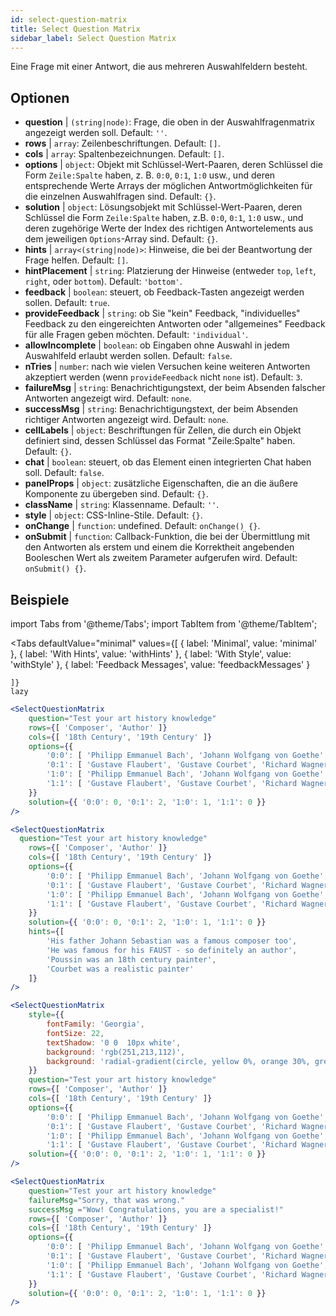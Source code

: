 ```yaml
---
id: select-question-matrix
title: Select Question Matrix
sidebar_label: Select Question Matrix
---
```


Eine Frage mit einer Antwort, die aus mehreren Auswahlfeldern besteht.

## Optionen

* __question__ | `(string|node)`: Frage, die oben in der Auswahlfragenmatrix angezeigt werden soll. Default: `''`.
* __rows__ | `array`: Zeilenbeschriftungen. Default: `[]`.
* __cols__ | `array`: Spaltenbezeichnungen. Default: `[]`.
* __options__ | `object`: Objekt mit Schlüssel-Wert-Paaren, deren Schlüssel die Form `Zeile:Spalte` haben, z. B. `0:0`, `0:1`, `1:0` usw., und deren entsprechende Werte Arrays der möglichen Antwortmöglichkeiten für die einzelnen Auswahlfragen sind. Default: `{}`.
* __solution__ | `object`: Lösungsobjekt mit Schlüssel-Wert-Paaren, deren Schlüssel die Form `Zeile:Spalte` haben, z.B. `0:0`, `0:1`, `1:0` usw., und deren zugehörige Werte der Index des richtigen Antwortelements aus dem jeweiligen `Options`-Array sind. Default: `{}`.
* __hints__ | `array<(string|node)>`: Hinweise, die bei der Beantwortung der Frage helfen. Default: `[]`.
* __hintPlacement__ | `string`: Platzierung der Hinweise (entweder `top`, `left`, `right`, oder `bottom`). Default: `'bottom'`.
* __feedback__ | `boolean`: steuert, ob Feedback-Tasten angezeigt werden sollen. Default: `true`.
* __provideFeedback__ | `string`: ob Sie "kein" Feedback, "individuelles" Feedback zu den eingereichten Antworten oder "allgemeines" Feedback für alle Fragen geben möchten. Default: `'individual'`.
* __allowIncomplete__ | `boolean`: ob Eingaben ohne Auswahl in jedem Auswahlfeld erlaubt werden sollen. Default: `false`.
* __nTries__ | `number`: nach wie vielen Versuchen keine weiteren Antworten akzeptiert werden (wenn `provideFeedback` nicht `none` ist). Default: `3`.
* __failureMsg__ | `string`: Benachrichtigungstext, der beim Absenden falscher Antworten angezeigt wird. Default: `none`.
* __successMsg__ | `string`: Benachrichtigungstext, der beim Absenden richtiger Antworten angezeigt wird. Default: `none`.
* __cellLabels__ | `object`: Beschriftungen für Zellen, die durch ein Objekt definiert sind, dessen Schlüssel das Format "Zeile:Spalte" haben. Default: `{}`.
* __chat__ | `boolean`: steuert, ob das Element einen integrierten Chat haben soll. Default: `false`.
* __panelProps__ | `object`: zusätzliche Eigenschaften, die an die äußere Komponente <Panel /> zu übergeben sind. Default: `{}`.
* __className__ | `string`: Klassenname. Default: `''`.
* __style__ | `object`: CSS-Inline-Stile. Default: `{}`.
* __onChange__ | `function`: undefined. Default: `onChange() {}`.
* __onSubmit__ | `function`: Callback-Funktion, die bei der Übermittlung mit den Antworten als erstem und einem die Korrektheit angebenden Booleschen Wert als zweitem Parameter aufgerufen wird. Default: `onSubmit() {}`.


## Beispiele


import Tabs from '@theme/Tabs';
import TabItem from '@theme/TabItem';

<Tabs
    defaultValue="minimal"
    values={[
        { label: 'Minimal', value: 'minimal' },
        { label: 'With Hints', value: 'withHints' },
        { label: 'With Style', value: 'withStyle' },
        { label: 'Feedback Messages', value: 'feedbackMessages' }
        
    ]}
    lazy
>

<TabItem value="minimal">

```jsx live
<SelectQuestionMatrix
    question="Test your art history knowledge"
    rows={[ 'Composer', 'Author' ]} 
    cols={[ '18th Century', '19th Century' ]} 
    options={{ 
        '0:0': [ 'Philipp Emmanuel Bach', 'Johann Wolfgang von Goethe', 'Nicolas Poussin'], 
        '0:1': [ 'Gustave Flaubert', 'Gustave Courbet', 'Richard Wagner'] ,
        '1:0': [ 'Philipp Emmanuel Bach', 'Johann Wolfgang von Goethe', 'Nicolas Poussin'],
        '1:1': [ 'Gustave Flaubert', 'Gustave Courbet', 'Richard Wagner'] 
    }} 
    solution={{ '0:0': 0, '0:1': 2, '1:0': 1, '1:1': 0 }}
/>
```
</TabItem>

<TabItem value="withHints">

```jsx live
<SelectQuestionMatrix
  question="Test your art history knowledge"
    rows={[ 'Composer', 'Author' ]} 
    cols={[ '18th Century', '19th Century' ]} 
    options={{ 
        '0:0': [ 'Philipp Emmanuel Bach', 'Johann Wolfgang von Goethe', 'Nicolas Poussin'], 
        '0:1': [ 'Gustave Flaubert', 'Gustave Courbet', 'Richard Wagner'] ,
        '1:0': [ 'Philipp Emmanuel Bach', 'Johann Wolfgang von Goethe', 'Nicolas Poussin'],
        '1:1': [ 'Gustave Flaubert', 'Gustave Courbet', 'Richard Wagner'] 
    }} 
    solution={{ '0:0': 0, '0:1': 2, '1:0': 1, '1:1': 0 }}
    hints={[
        'His father Johann Sebastian was a famous composer too',
        'He was famous for his FAUST - so definitely an author',
        'Poussin was an 18th century painter',
        'Courbet was a realistic painter'
    ]}
/>
```
</TabItem>

<TabItem value="withStyle">

```jsx live
<SelectQuestionMatrix
    style={{ 
        fontFamily: 'Georgia',
        fontSize: 22, 
        textShadow: '0 0  10px white',
        background: 'rgb(251,213,112)',
        background: 'radial-gradient(circle, yellow 0%, orange 30%, green 100%)'
    }}
    question="Test your art history knowledge"
    rows={[ 'Composer', 'Author' ]} 
    cols={[ '18th Century', '19th Century' ]} 
    options={{ 
        '0:0': [ 'Philipp Emmanuel Bach', 'Johann Wolfgang von Goethe', 'Nicolas Poussin'], 
        '0:1': [ 'Gustave Flaubert', 'Gustave Courbet', 'Richard Wagner'] ,
        '1:0': [ 'Philipp Emmanuel Bach', 'Johann Wolfgang von Goethe', 'Nicolas Poussin'],
        '1:1': [ 'Gustave Flaubert', 'Gustave Courbet', 'Richard Wagner'] }} 
    solution={{ '0:0': 0, '0:1': 2, '1:0': 1, '1:1': 0 }}
/>
```
</TabItem>


<TabItem value="feedbackMessages">

```jsx live
<SelectQuestionMatrix
    question="Test your art history knowledge"
    failureMsg="Sorry, that was wrong." 
    successMsg ="Wow! Congratulations, you are a specialist!"
    rows={[ 'Composer', 'Author' ]} 
    cols={[ '18th Century', '19th Century' ]} 
    options={{ 
        '0:0': [ 'Philipp Emmanuel Bach', 'Johann Wolfgang von Goethe', 'Nicolas Poussin'], 
        '0:1': [ 'Gustave Flaubert', 'Gustave Courbet', 'Richard Wagner'] ,
        '1:0': [ 'Philipp Emmanuel Bach', 'Johann Wolfgang von Goethe', 'Nicolas Poussin'],
        '1:1': [ 'Gustave Flaubert', 'Gustave Courbet', 'Richard Wagner'] 
    }} 
    solution={{ '0:0': 0, '0:1': 2, '1:0': 1, '1:1': 0 }}
/>
```

</TabItem>

</Tabs>

